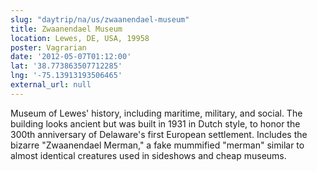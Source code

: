 ```yaml
---
slug: "daytrip/na/us/zwaanendael-museum"
title: Zwaanendael Museum
location: Lewes, DE, USA, 19958
poster: Vagrarian
date: '2012-05-07T01:12:00'
lat: '38.773863507712285'
lng: '-75.13913193506465'
external_url: null
---
```


Museum of Lewes' history, including maritime, military, and social. The building looks ancient but was built in 1931 in Dutch style, to honor the 300th anniversary of Delaware's first European settlement. Includes the bizarre "Zwaanendael Merman," a fake mummified "merman" similar to almost identical creatures used in sideshows and cheap museums.
